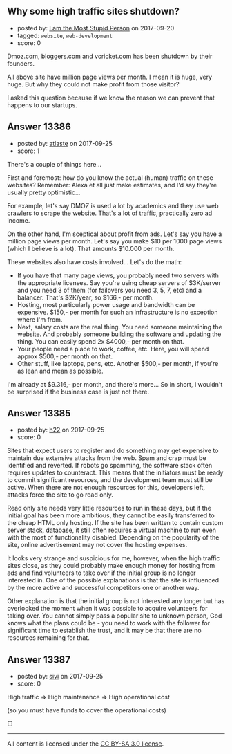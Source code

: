 ## Why some high traffic sites shutdown?

- posted by: [I am the Most Stupid Person](https://stackexchange.com/users/11242471/i-am-the-most-stupid-person) on 2017-09-20
- tagged: `website`, `web-development`
- score: 0

<p>Dmoz.com, bloggers.com and vcricket.com has been shutdown by their founders.</p>

<p>All above site have million page views per month. I mean it is huge, very huge. But why they could not make profit from those visitor?</p>

<p>I asked this question because if we know the reason we can prevent that happens to our startups.</p>



## Answer 13386

- posted by: [atlaste](https://stackexchange.com/users/1021317/atlaste) on 2017-09-25
- score: 1

<p>There's a couple of things here... </p>

<p>First and foremost: how do you know the actual (human) traffic on these websites? Remember: Alexa et all just make estimates, and I'd say they're usually pretty optimistic... </p>

<p>For example, let's say DMOZ is used a lot by academics and they use web crawlers to scrape the website. That's a lot of traffic, practically zero ad income.</p>

<p>On the other hand, I'm sceptical about profit from ads. Let's say you have a million page views per month. Let's say you make $10 per 1000 page views (which I believe is a lot). That amounts $10.000 per month. </p>

<p>These websites also have costs involved... Let's do the math:</p>

<ul>
<li>If you have that many page views, you probably need two servers with the appropriate licenses. Say you're using cheap servers of $3K/server and you need 3 of them (for failovers you need 3, 5, 7, etc) and a balancer. That's $2K/year, so $166,- per month.</li>
<li>Hosting, most particularly power usage and bandwidth can be expensive. $150,- per month for such an infrastructure is no exception where I'm from.</li>
<li>Next, salary costs are the real thing. You need someone maintaining the website. And probably someone building the software and updating the thing. You can easily spend 2x $4000,- per month on that.</li>
<li>Your people need a place to work, coffee, etc. Here, you will spend approx $500,- per month on that.</li>
<li>Other stuff, like laptops, pens, etc. Another $500,- per month, if you're as lean and mean as possible.</li>
</ul>

<p>I'm already at $9.316,- per month, and there's more... So in short, I wouldn't be surprised if the business case is just not there.</p>



## Answer 13385

- posted by: [h22](https://stackexchange.com/users/167824/h22) on 2017-09-25
- score: 0

<p>Sites that expect users to register and do something may get expensive to maintain due extensive attacks from the web. Spam and crap must be identified and reverted. If robots go spamming, the software stack often requires updates to counteract. This means that the initiators must be ready to commit significant resources, and the development team must still be active. When there are not enough resources for this, developers left, attacks force the site to go read only.</p>

<p>Read only site needs very little resources to run in these days, but if the initial goal has been more ambitious, they cannot be easily transferred to the cheap HTML only hosting. If the site has been written to contain custom server stack, database, it still often requires a virtual machine to run even with the most of functionality disabled. Depending on the popularity of the site, online advertisement may not cover the hosting expenses.</p>

<p>It looks very strange and suspicious for me, however, when the high traffic sites close, as they could probably make enough money for hosting from ads and find volunteers to take over if the initial group is no longer interested in. One of the possible explanations is that the site is influenced by the more active and successful competitors one or another way. </p>

<p>Other explanation is that the initial group is not interested any longer but has overlooked the moment when it was possible to acquire volunteers for taking over. You cannot simply pass a popular site to unknown person, God knows what the plans could be - you need to work with the follower for significant time to establish the trust, and it may be that there are no resources remaining for that. </p>



## Answer 13387

- posted by: [sivi](https://stackexchange.com/users/2252734/sivi) on 2017-09-25
- score: 0

<p>High traffic => High maintenance
 => High operational cost</p>

<p>(so you must have funds to cover the operational costs)</p>

<p>□</p>




---

All content is licensed under the [CC BY-SA 3.0 license](https://creativecommons.org/licenses/by-sa/3.0/).
